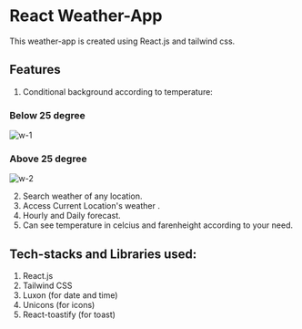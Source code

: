# React Weather-App

This weather-app is created using React.js and tailwind css.

## Features

1. Conditional background according to temperature:

### Below 25 degree

![w-1](https://user-images.githubusercontent.com/101569590/226254797-6782414c-2786-44e8-aaa6-58e628c2602f.PNG)


### Above 25 degree

![w-2](https://user-images.githubusercontent.com/101569590/226254815-d777676f-de9a-4c15-a57f-70817e0a035a.PNG)


2. Search weather of any location.
3. Access Current Location's weather . 
4. Hourly and Daily forecast.
5. Can see temperature in celcius and farenheight according to your need.

## Tech-stacks and Libraries used:

1. React.js
2. Tailwind CSS
3. Luxon (for date and time)
4. Unicons (for icons)
5. React-toastify (for toast)


